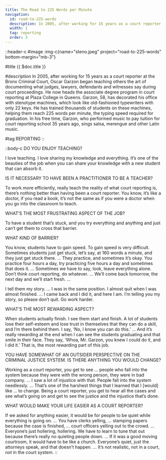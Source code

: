 ```yaml
---
title: The Road to 225 Words per Minute
navigation:
  id: road-to-225-words
  description: In 2005, after working for 15 years as a court reporter at the Bronx Criminal Court, Oscar Garzon began teaching others the art of documenting what judges, lawyers, defendants and witnesses say during court proceedings...
  width: 1
  tag: reporting
  order: 3
---
```


::header-c
#image
:img-c{name="steno.jpeg" project="road-to-225-words" bottom-margin="mb-3"}

#title
{{ $doc.title }}

#description
In 2005, after working for 15 years as a court reporter at the Bronx Criminal Court, Oscar Garzon began teaching others the art of documenting what judges, lawyers, defendants and witnesses say during court proceedings. He now heads the associate degree program in court reporting at Plaza College in Queens. Garzon, 58, has decorated his office with stenotype machines, which look like old-fashioned typewriters with only 22 keys. He has trained thousands of students on these machines, helping them reach 225 words per minute, the typing speed required for graduation. In his free time, Garzon, who performed music to pay tuition for court reporting school 35 years ago, sings salsa, merengue and other Latin music.

#tag
REPORTING
::

::body-c
DO YOU ENJOY TEACHING?

I love teaching. I love sharing my knowledge and everything. It’s one of the beauties of the job when you can share your knowledge with a new student that can absorb it.

IS IT NECESSARY TO HAVE BEEN A PRACTITIONER TO BE A TEACHER?

To work more efficiently, really teach the reality of what court reporting is, there’s nothing better than having been a court reporter. You know, it’s like a doctor, if you read a book, it’s not the same as if you were a doctor when you go into the classroom to teach.

WHAT’S THE MOST FRUSTRATING ASPECT OF THE JOB?

To have a student that’s stuck, and you try everything and anything and just can’t get them to cross that barrier.

WHAT KIND OF BARRIER?

You know, students have to gain speed. To gain speed is very difficult. Sometimes students just get stuck, let’s say, at 160 words a minute, and they just get stuck there. … They practice, and sometimes it’s okay. You practice four hours a day, try practicing five hours a day and sometimes that does it. … Sometimes we have to say, look, leave everything alone. Don’t think court reporting, do whatever. … We’ll come back tomorrow, the next day and we’ll start fresh. …

I tell them my story. … I was in the same position. I almost quit when I was almost finished. … I came back and I did it, and here I am. I’m telling you my story, so please don’t quit. Go work harder.

WHAT’S THE MOST REWARDING ASPECT?

When students actually finish. I see them start and finish. A lot of students lose their self-esteem and lose trust in themselves that they can do a skill, and I’m there behind them. I say, ‘No, I know you can do this.’ … And it’s really rewarding at the end when I can see the students graduating and that smile in their face. They say, ‘Whoa, Mr. Garzon, you knew I could do it, and I did it.’ That is, the most rewarding part of this job.

YOU HAVE SOMEWHAT OF AN OUTSIDER PERSPECTIVE ON THE CRIMINAL JUSTICE SYSTEM. IS THERE ANYTHING YOU WOULD CHANGE?

Working as a court reporter, you get to see … people who fall into the system because they were with the wrong person, they were in bad company. … I saw a lot of injustice with that. People fall into the system needlessly. … That’s one of the harshest things that I learned that I [would] like … to change. Being a court reporter, you get to hear all the cases and see what’s going on and get to see the justice and the injustice that’s done.

WHAT WOULD MAKE YOUR LIFE EASIER AS A COURT REPORTER?

If we asked for anything easier, it would be for people to be quiet while everything is going on. … You have clerks yelling, … stamping papers because the case is finished, … court officers yelling out to the crowd. … Everyone’s just hollering, hollering. We have to learn to tune that out because there’s really no quieting people down. … If it was a good moving courtroom, it would have to be like a church. Everyone’s quiet, just the attorneys speak, and that doesn’t happen. … It’s not realistic, not in a court, not in the court system.
::
